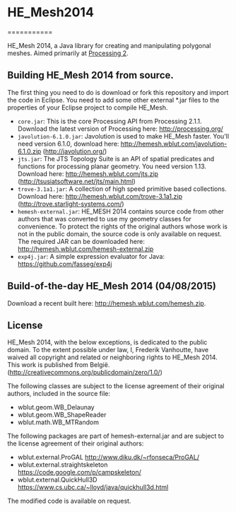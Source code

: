 # HE_Mesh2014
===========

HE_Mesh 2014, a Java library for creating and manipulating polygonal meshes. Aimed primarily at [Processing 2](http://processing.org/).

## Building HE_Mesh 2014 from source.

The first thing you need to do is download or fork this repository and import the code in Eclipse.
You need to add some other external *.jar files to the properties of your Eclipse project to compile HE_Mesh.

* `core.jar`: This is the core Processing API from Processing 2.1.1. Download the latest version of Processing here: http://processing.org/
* `javolution-6.1.0.jar`: Javolution is used to make HE_Mesh faster. You'll need version 6.1.0, download here: http://hemesh.wblut.com/javolution-6.1.0.zip (http://javolution.org/)
* `jts.jar`: The JTS Topology Suite is an API of spatial predicates and functions for processing planar geometry. You need version 1.13. Download here: http://hemesh.wblut.com/jts.zip (http://tsusiatsoftware.net/jts/main.html)
* `trove-3.1a1.jar`: A collection of high speed primitive based collections. Download here: http://hemesh.wblut.com/trove-3.1a1.zip
  (http://trove.starlight-systems.com/)
* `hemesh-external.jar`: HE_MESH 2014 contains source code from other authors that was converted to use my geometry classes for convenience. To protect the rights of the original authors whose work is not in the public domain, the source code is only available on request. The required JAR can be downloaded here: http://hemesh.wblut.com/hemesh-external.zip
* `exp4j.jar`: A simple expression evaluator for Java: https://github.com/fasseg/exp4j

## Build-of-the-day HE_Mesh 2014 (04/08/2015)

Download a recent built here: http://hemesh.wblut.com/hemesh.zip.

## License

HE_Mesh 2014, with the below exceptions, is dedicated to the public domain. 
To the extent possible under law, I, Frederik Vanhoutte, have waived all copyright and related or neighboring rights to HE_Mesh 2014. This work is published from België.
(http://creativecommons.org/publicdomain/zero/1.0/)

The following classes are subject to the license agreement of their original authors, included in the source file:

* wblut.geom.WB_Delaunay
* wblut.geom.WB_ShapeReader
* wblut.math.WB_MTRandom

The following packages are part of hemesh-external.jar and are subject to the license agreement of their original authors:

* wblut.external.ProGAL http://www.diku.dk/~rfonseca/ProGAL/
* wblut.external.straightskeleton https://code.google.com/p/campskeleton/
* wblut.external.QuickHull3D https://www.cs.ubc.ca/~lloyd/java/quickhull3d.html

The modified code is available on request.
